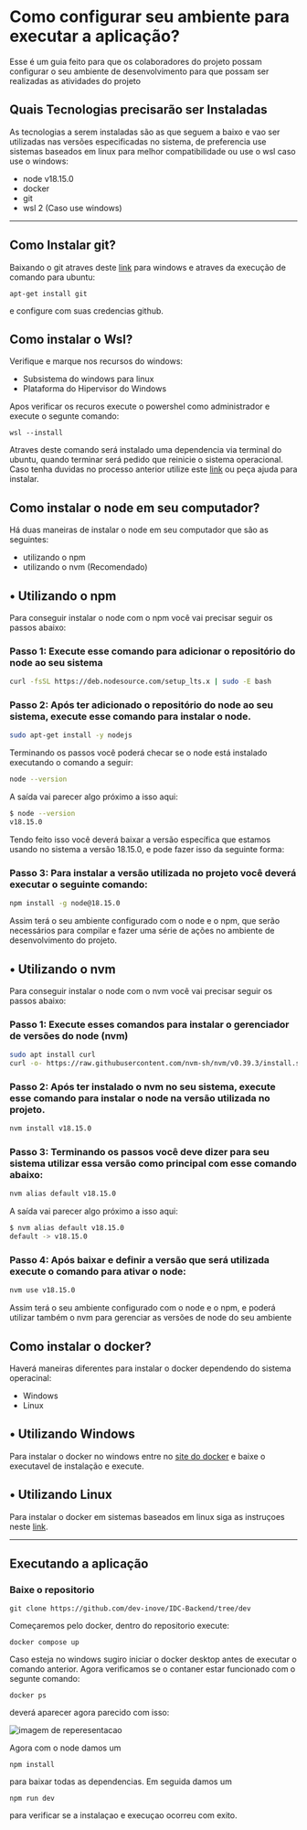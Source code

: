 # Como configurar seu ambiente para executar a aplicação?
Esse é um guia feito para que os colaboradores do projeto possam configurar o seu ambiente de desenvolvimento para que possam ser realizadas as atividades do projeto

## Quais Tecnologias precisarão ser Instaladas
As tecnologias a serem instaladas são as que seguem a baixo e vao ser utilizadas nas versões especificadas no sistema, de preferencia use sistemas baseados em linux para melhor compatibilidade ou use o wsl caso use o windows:
- node v18.15.0
- docker
- git
- wsl 2 (Caso use windows)


---
## Como Instalar git?
Baixando o git atraves deste [link](https://github.com/git-for-windows/git/releases/download/v2.40.0.windows.1/Git-2.40.0-64-bit.exe) para windows e atraves da execução de comando para ubuntu:
```
apt-get install git
```
e configure com suas credencias github.
## Como instalar o Wsl?
Verifique e marque nos recursos do windows:
* Subsistema do windows para linux
* Plataforma do Hipervisor do Windows

Apos verificar os recuros execute o powershel como administrador e execute o segunte comando:
```
wsl --install
```
Atraves deste comando será instalado uma dependencia via terminal do ubuntu, quando terminar será pedido que reinicie o sistema operacional.
Caso tenha duvidas no processo anterior utilize este [link](https://learn.microsoft.com/pt-br/windows/wsl/install) ou peça ajuda para instalar.

## Como instalar o node em seu computador?
Há duas maneiras de instalar o node em seu computador que são as seguintes:
- utilizando o npm
- utilizando o nvm (Recomendado)

## • Utilizando o npm
Para conseguir instalar o node com o npm você vai precisar seguir os passos abaixo:

### **Passo 1:** Execute esse comando para adicionar o repositório do node ao seu sistema
```bash
curl -fsSL https://deb.nodesource.com/setup_lts.x | sudo -E bash
```

### **Passo 2:** Após ter adicionado o repositório do node ao seu sistema, execute esse comando para instalar o node.
```bash
sudo apt-get install -y nodejs
```
Terminando os passos você poderá checar se o node está instalado executando o comando a seguir:
```bash
node --version
```
A saída vai parecer algo próximo a isso aqui:
```bash
$ node --version
v18.15.0
```

Tendo feito isso você deverá baixar a versão específica que estamos usando no sistema a versão 18.15.0, e pode fazer isso da seguinte forma:

### **Passo 3:** Para instalar a versão utilizada no projeto você deverá executar o seguinte comando:
```bash
npm install -g node@18.15.0
```
Assim terá o seu ambiente configurado com o node e o npm, que serão necessários para compilar e fazer uma série de ações no ambiente de desenvolvimento do projeto.

## • Utilizando o nvm
Para conseguir instalar o node com o nvm você vai precisar seguir os passos abaixo:

### **Passo 1:** Execute esses comandos para instalar o gerenciador de versões do node (nvm)
```bash
sudo apt install curl
curl -o- https://raw.githubusercontent.com/nvm-sh/nvm/v0.39.3/install.sh | bash
```

### **Passo 2:** Após ter instalado o nvm no seu sistema, execute esse comando para instalar o node na versão utilizada no projeto.
```bash
nvm install v18.15.0
```
### **Passo 3:** Terminando os passos você deve dizer para seu sistema utilizar essa versão como principal com esse comando abaixo:

```bash
nvm alias default v18.15.0
```
A saída vai parecer algo próximo a isso aqui:
```bash
$ nvm alias default v18.15.0
default -> v18.15.0
```
### **Passo 4:** Após baixar e definir a versão que será utilizada execute o comando para ativar o node:

```bash
nvm use v18.15.0
```
Assim terá o seu ambiente configurado com o node e o npm, e poderá utilizar também o nvm para gerenciar as versões de node do seu ambiente
## Como instalar o docker?
Haverá maneiras diferentes para instalar o docker dependendo do sistema operacinal:
* Windows
* Linux

## • Utilizando Windows
Para instalar o docker no windows entre no [site do docker](https://www.docker.com/) e baixe o executavel de instalação e execute.
## • Utilizando Linux
Para instalar o docker em sistemas baseados em linux siga as instruçoes neste [link](https://www.digitalocean.com/community/tutorials/how-to-install-and-use-docker-on-ubuntu-22-04).

---
## Executando a aplicação

### Baixe o repositorio
```
git clone https://github.com/dev-inove/IDC-Backend/tree/dev
```
Começaremos pelo docker, dentro do repositorio execute:
```
docker compose up
```
Caso esteja no windows sugiro iniciar o docker desktop antes de executar o comando anterior.
Agora verificamos se o contaner estar funcionado com o segunte comando:
```
docker ps
```
deverá aparecer agora parecido com isso:

![imagem de reperesentacao](https://tecadmin.net/tutorial/wp-content/uploads/2017/09/docker-ps-command.png)

Agora com o node damos um 
```
npm install
```
para baixar todas as dependencias. Em seguida damos um 
```
npm run dev
```
para verificar se a instalaçao e execuçao ocorreu com exito.